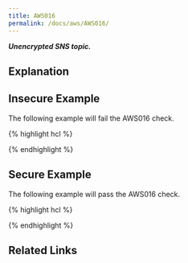 ```yaml
---
title: AWS016
permalink: /docs/aws/AWS016/
---
```


***Unencrypted SNS topic.***

## Explanation





## Insecure Example

The following example will fail the AWS016 check.

{% highlight hcl %}



{% endhighlight %}

## Secure Example

The following example will pass the AWS016 check.

{% highlight hcl %}



{% endhighlight %}

## Related Links


